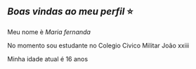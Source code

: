 ## _Boas vindas ao meu perfil_ ⭐

Meu nome è *Maria fernanda*

No momento sou estudante no Colegio Civico Militar João xxiii

Minha idade atual é 16 anos 
